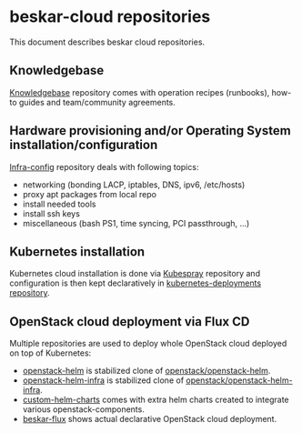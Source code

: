 # beskar-cloud repositories

This document describes beskar cloud repositories.

## Knowledgebase

[Knowledgebase](https://github.com/beskar-cloud/knowledgebase) repository comes with operation recipes (runbooks), how-to guides and team/community agreements.

## Hardware provisioning and/or Operating System installation/configuration

[Infra-config](https://github.com/beskar-cloud/infra-config) repository deals with following topics:
 * networking (bonding LACP, iptables, DNS, ipv6, /etc/hosts)
 * proxy apt packages from local repo
 * install needed tools
 * install ssh keys
 * miscellaneous (bash PS1, time syncing, PCI passthrough, ...)

## Kubernetes installation

Kubernetes cloud installation is done via [Kubespray](https://github.com/kubernetes-sigs/kubespray) repository and configuration is then kept declaratively in [kubernetes-deployments repository](https://github.com/beskar-cloud/kubernetes-deployments).

## OpenStack cloud deployment via Flux CD

Multiple repositories are used to deploy whole OpenStack cloud deployed on top of Kubernetes:
 * [openstack-helm](https://github.com/beskar-cloud/openstack-helm) is stabilized clone of [openstack/openstack-helm](https://github.com/openstack/openstack-helm).
 * [openstack-helm-infra](https://github.com/beskar-cloud/openstack-helm-infra) is stabilized clone of [openstack/openstack-helm-infra](https://github.com/openstack/openstack-helm-infra).
 * [custom-helm-charts](https://github.com/beskar-cloud/custom-helm-charts) comes with extra helm charts created to integrate various openstack-components.
 * [beskar-flux](https://github.com/beskar-cloud/beskar-flux) shows actual declarative OpenStack cloud deployment.


